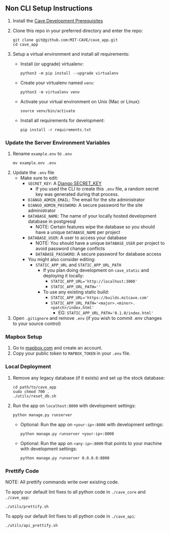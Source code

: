 ## Non CLI Setup Instructions
1. Install the [Cave Development Prerequisites](https://github.com/MIT-CAVE/cave_cli#development-prerequisites)

2. Clone this repo in your preferred directory and enter the repo:
    ```
    git clone git@github.com:MIT-CAVE/cave_app.git
    cd cave_app
    ```

3. Setup a virtual environment and install all requirements:

    - Install (or upgrade) virtualenv:
        ```
        python3 -m pip install --upgrade virtualenv
        ```
    - Create your virtualenv named `venv`:
        ```
        python3 -m virtualenv venv
        ```
    - Activate your virtual environment on Unix (Mac or Linux):
        ```
        source venv/bin/activate
        ```
    - Install all requirements for development:
        ```
        pip install -r requirements.txt
        ```

### Update the Server Environment Variables

1. Rename `example.env` to `.env`
    ```
    mv example.env .env
    ```
2. Update the `.env` file
    - Make sure to edit:
        - `SECRET_KEY`: A [Django SECRET_KEY](https://docs.djangoproject.com/en/4.1/ref/settings/#secret-key)
            - If you used the CLI to create this `.env` file, a random secret key was generated during that process.
        - `DJANGO_ADMIN_EMAIL`: The email for the site administrator
        - `DJANGO_ADMIN_PASSWORD`: A secure password for the site administrator
        - `DATABASE_NAME`: The name of your locally hosted development database in postgresql
            - NOTE: Certain features wipe the database so you should have a unique `DATABASE_NAME` per project
        - `DATABASE_USER`: A user to access your database
            - NOTE: You should have a unique `DATABASE_USER` per project to avoid password change conflicts
          - `DATABASE_PASSWORD`: A secure password for database access
      - You might also consider editing:
          - `STATIC_APP_URL` and `STATIC_APP_URL_PATH`
              - If you plan doing development on `cave_static` and deploying it locally:
                  - `STATIC_APP_URL='http://localhost:3000'`
                  - `STATIC_APP_URL_PATH=''`
              - To use any existing static build:
                  - `STATIC_APP_URL='https://builds.mitcave.com'`
                  - `STATIC_APP_URL_PATH='<major>.<minor>.<patch>/index.html'`
                      - EG: `STATIC_APP_URL_PATH='0.1.0/index.html'`
3. Open `.gitignore` and remove `.env` (if you wish to commit .env changes to your source control)


### Mapbox Setup

1. Go to [mapbox.com](https://mapbox.com) and create an account.
2. Copy your public token to `MAPBOX_TOKEN` in your `.env` file.


### Local Deployment

1. Remove any legacy database (if it exists) and set up the stock database:
    ```
    cd path/to/cave_app
    sudo chmod 700 .
    ./utils/reset_db.sh
    ```
2. Run the app on `localhost:8000` with development settings:
    ```
    python manage.py runserver
    ```
    - Optional: Run the app on `<your-ip>:8000` with development settings:
        ```
        python manage.py runserver <your-ip>:8000
        ```
    - Optional: Run the app on `<any-ip>:8000` that points to your machine with development settings:
        ```
        python manage.py runserver 0.0.0.0:8000
        ```

### Prettify Code
NOTE: All prettify commands write over existing code.

To apply our default lint fixes to all python code in `./cave_core` and `./cave_app`:
```
./utils/prettify.sh
```

To apply our default lint fixes to all python code in `./cave_api`:
```
./utils/api_prettify.sh
```
